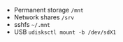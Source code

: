 - Permanent storage `/mnt`
- Network shares `/srv`
- sshfs `~/.mnt`
- USB `udisksctl mount -b /dev/sdX1`

